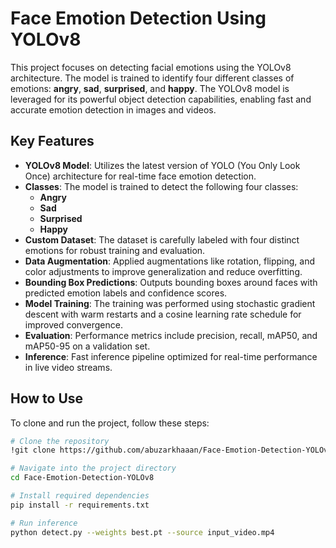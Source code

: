# Face Emotion Detection Using YOLOv8

This project focuses on detecting facial emotions using the YOLOv8 architecture. The model is trained to identify four different classes of emotions: **angry**, **sad**, **surprised**, and **happy**. The YOLOv8 model is leveraged for its powerful object detection capabilities, enabling fast and accurate emotion detection in images and videos.

## Key Features

- **YOLOv8 Model**: Utilizes the latest version of YOLO (You Only Look Once) architecture for real-time face emotion detection.
- **Classes**: The model is trained to detect the following four classes:
  - **Angry**
  - **Sad**
  - **Surprised**
  - **Happy**
- **Custom Dataset**: The dataset is carefully labeled with four distinct emotions for robust training and evaluation.
- **Data Augmentation**: Applied augmentations like rotation, flipping, and color adjustments to improve generalization and reduce overfitting.
- **Bounding Box Predictions**: Outputs bounding boxes around faces with predicted emotion labels and confidence scores.
- **Model Training**: The training was performed using stochastic gradient descent with warm restarts and a cosine learning rate schedule for improved convergence.
- **Evaluation**: Performance metrics include precision, recall, mAP50, and mAP50-95 on a validation set.
- **Inference**: Fast inference pipeline optimized for real-time performance in live video streams.

## How to Use

To clone and run the project, follow these steps:

```bash
# Clone the repository
!git clone https://github.com/abuzarkhaaan/Face-Emotion-Detection-YOLOv8.git

# Navigate into the project directory
cd Face-Emotion-Detection-YOLOv8

# Install required dependencies
pip install -r requirements.txt

# Run inference
python detect.py --weights best.pt --source input_video.mp4

